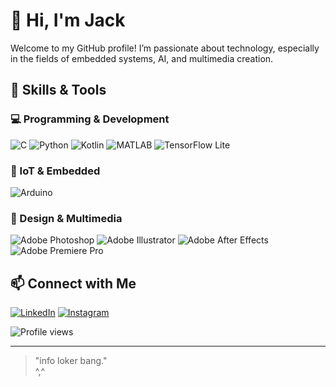 # 👋 Hi, I'm Jack

Welcome to my GitHub profile! I’m passionate about technology, especially in the fields of embedded systems, AI, and multimedia creation.

## 🚀 Skills & Tools

### 💻 Programming & Development
![C](https://img.shields.io/badge/-C-00599C?style=flat&logo=c&logoColor=white)
![Python](https://img.shields.io/badge/-Python-3776AB?style=flat&logo=python&logoColor=white)
![Kotlin](https://img.shields.io/badge/-Kotlin-7F52FF?style=flat&logo=kotlin&logoColor=white)
![MATLAB](https://img.shields.io/badge/-MATLAB-0076A8?style=flat&logo=mathworks&logoColor=white)
![TensorFlow Lite](https://img.shields.io/badge/-TFLite-FF6F00?style=flat&logo=tensorflow&logoColor=white)

### 🔌 IoT & Embedded
![Arduino](https://img.shields.io/badge/-Arduino-00979D?style=flat&logo=arduino&logoColor=white)

### 🎨 Design & Multimedia
![Adobe Photoshop](https://img.shields.io/badge/-Photoshop-31A8FF?style=flat&logo=adobe-photoshop&logoColor=white)
![Adobe Illustrator](https://img.shields.io/badge/-Illustrator-FF9A00?style=flat&logo=adobe-illustrator&logoColor=white)
![Adobe After Effects](https://img.shields.io/badge/-After%20Effects-9999FF?style=flat&logo=adobe-after-effects&logoColor=white)
![Adobe Premiere Pro](https://img.shields.io/badge/-Premiere%20Pro-9999FF?style=flat&logo=adobe-premiere-pro&logoColor=white)

## 📫 Connect with Me

[![LinkedIn](https://img.shields.io/badge/-LinkedIn-0A66C2?style=flat&logo=linkedin&logoColor=white)](https://www.linkedin.com/in/azakifh/)
[![Instagram](https://img.shields.io/badge/-Instagram-E4405F?style=flat&logo=instagram&logoColor=white)](https://www.instagram.com/azakifh/)

![Profile views](https://hits.seeyoufarm.com/api/count/incr/badge.svg?url=https://github.com/ryJQ&count_bg=%2379C83D&title_bg=%23555555&icon=github.svg&icon_color=%23FFFFFF&title=Visitors&edge_flat=false)

---
> "info loker bang."  
>  ^,^
